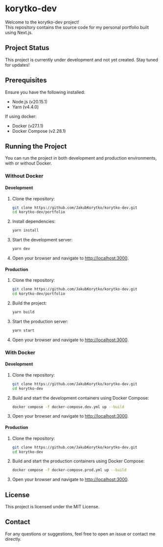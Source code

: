 # korytko-dev

Welcome to the korytko-dev project!  
This repository contains the source code for my personal portfolio built using Next.js.

## Project Status

This project is currently under development and not yet created. Stay tuned for updates!

## Prerequisites

Ensure you have the following installed:

- Node.js (v20.15.1)
- Yarn (v4.4.0)

If using docker:

- Docker (v27.1.1)
- Docker Compose (v2.28.1)

## Running the Project

You can run the project in both development and production environments,
with or without Docker.

### Without Docker

#### Development

1. Clone the repository:

    ```sh
    git clone https://github.com/JakubKorytko/korytko-dev.git
    cd korytko-dev/portfolio
    ```

1. Install dependencies:

    ```sh
    yarn install
    ```

1. Start the development server:

    ```sh
    yarn dev
    ```

1. Open your browser and navigate to [http://localhost:3000](http://localhost:3000).

#### Production

1. Clone the repository:

    ```sh
    git clone https://github.com/JakubKorytko/korytko-dev.git
    cd korytko-dev/portfolio
    ```

1. Build the project:

    ```sh
    yarn build
    ```

1. Start the production server:

    ```sh
    yarn start
    ```

1. Open your browser and navigate to [http://localhost:3000](http://localhost:3000).

### With Docker

#### Development

1. Clone the repository:

    ```sh
    git clone https://github.com/JakubKorytko/korytko-dev.git
    cd korytko-dev
    ```

1. Build and start the development containers using Docker Compose:

    ```sh
    docker compose -f docker-compose.dev.yml up --build
    ```

1. Open your browser and navigate to [http://localhost:3000](http://localhost:3000).

#### Production

1. Clone the repository:

    ```sh
    git clone https://github.com/JakubKorytko/korytko-dev.git
    cd korytko-dev
    ```

1. Build and start the production containers using Docker Compose:

    ```sh
    docker compose -f docker-compose.prod.yml up --build
    ```

1. Open your browser and navigate to [http://localhost:3000](http://localhost:3000).

## License

This project is licensed under the MIT License.

## Contact

For any questions or suggestions, feel free to open an issue or contact me directly.
